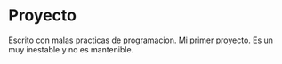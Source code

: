 # Proyecto
Escrito con malas practicas de programacion.
Mi primer proyecto.
Es un muy inestable y no es mantenible.
